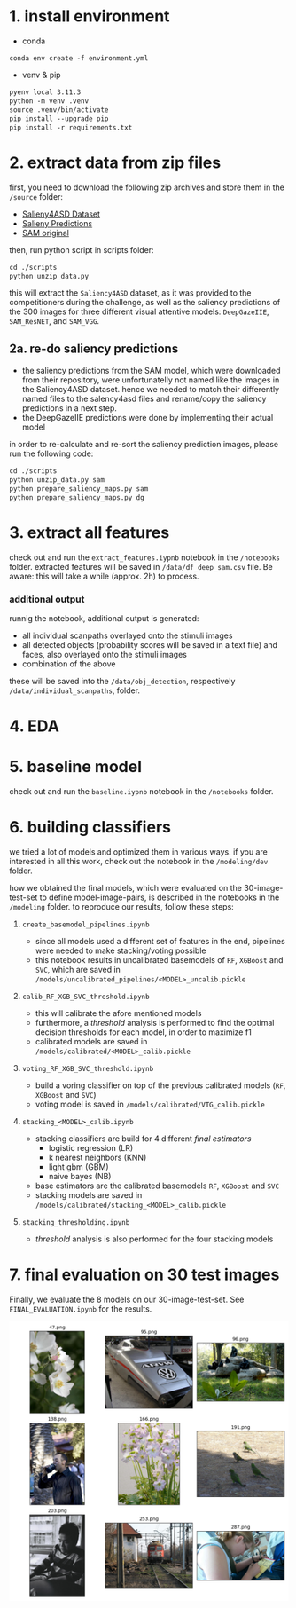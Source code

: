 # 1. install environment

- conda

``` terminal
conda env create -f environment.yml
````

- venv & pip

```terminal
pyenv local 3.11.3
python -m venv .venv
source .venv/bin/activate
pip install --upgrade pip
pip install -r requirements.txt 
```

# 2. extract data from zip files
first, you need to download the following zip archives and store them in the `/source` folder:
- [Salieny4ASD Dataset](https://github.com/eockfen/EyeTism/releases/download/v0.1.0/Saliency4ASD.zip)
- [Salieny Predictions](https://github.com/eockfen/EyeTism/releases/download/v0.1.0/saliency_predictions.zip)
- [SAM original](https://github.com/eockfen/EyeTism/releases/download/v0.1.0/SAM_original.zip)

then, run python script in scripts folder:

``` terminal
cd ./scripts
python unzip_data.py
```

this will extract the `Saliency4ASD` dataset, as it was provided to the competitioners during the challenge, as well as the saliency predictions of the 300 images for three different visual attentive models: `DeepGazeIIE`, `SAM_ResNET`, and `SAM_VGG`.

## 2a. re-do saliency predictions 
- the saliency predictions from the SAM model, which were downloaded from their repository, were unfortunatelly not named like the images in the Saliency4ASD dataset. hence we needed to match their differently named files to the salency4asd files and rename/copy the saliency predictions in a next step.
- the DeepGazeIIE predictions were done by implementing their actual model

in order to re-calculate and re-sort the saliency prediction images, please run the following code:

``` terminal
cd ./scripts
python unzip_data.py sam
python prepare_saliency_maps.py sam
python prepare_saliency_maps.py dg
```

# 3. extract all features

check out and run the `extract_features.iypnb` notebook in the `/notebooks` folder. extracted features will be saved in `/data/df_deep_sam.csv` file. Be aware: this will take a while (approx. 2h) to process.

### additional output
runnig the notebook, additional output is generated:
- all individual scanpaths overlayed onto the stimuli images
- all detected objects (probability scores will be saved in a text file) and faces, also overlayed onto the stimuli images
- combination of the above

these will be saved into the `/data/obj_detection`, respectively `/data/individual_scanpaths`, folder. 


# 4. EDA


# 5. baseline model

check out and run the `baseline.iypnb` notebook in the `/notebooks` folder. 

# 6. building classifiers
we tried a lot of models and optimized them in various ways. if you are interested in all this work, check out the notebook in the `/modeling/dev` folder.

how we obtained the final models, which were evaluated on the 30-image-test-set to define model-image-pairs, is described in the notebooks in the `/modeling` folder. to reproduce our results, follow these steps:

1. `create_basemodel_pipelines.ipynb`
    - since all models used a different set of features in the end, pipelines were needed to make stacking/voting possible
    - this notebook results in uncalibrated basemodels of `RF`, `XGBoost` and `SVC`, which are saved in `/models/uncalibrated_pipelines/<MODEL>_uncalib.pickle`
  
2. `calib_RF_XGB_SVC_threshold.ipynb`
    - this will calibrate the afore mentioned models
    - furthermore, a _threshold_ analysis is performed to find the optimal decision thresholds for each model, in order to maximize f1 
    - calibrated models are saved in `/models/calibrated/<MODEL>_calib.pickle`

3. `voting_RF_XGB_SVC_threshold.ipynb`
    - build a voring classifier on top of the previous calibrated models (`RF`, `XGBoost` and `SVC`)
    - voting model is saved in `/models/calibrated/VTG_calib.pickle`

4. `stacking_<MODEL>_calib.ipynb`
    - stacking classifiers are build for 4 different _final estimators_ 
      - logistic regression (LR)
      - k nearest neighbors (KNN)
      - light gbm (GBM)
      - naive bayes (NB)
    - base estimators are the calibrated basemodels `RF`, `XGBoost` and `SVC`
    - stacking models are saved in `/models/calibrated/stacking_<MODEL>_calib.pickle`

5. `stacking_thresholding.ipynb`
   - _threshold_ analysis is also performed for the four stacking models


# 7. final evaluation on 30 test images

Finally, we evaluate the 8 models on our 30-image-test-set. See `FINAL_EVALUATION.ipynb` for the results.

![final images](images/final_set.png)